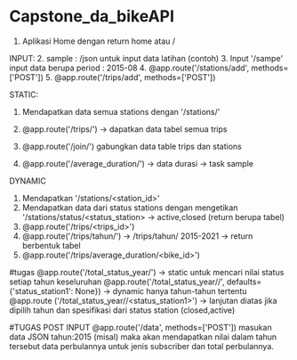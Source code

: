# Capstone_da_bikeAPI

1. Aplikasi Home dengan return home atau /

INPUT:
2. sample : /json untuk input data latihan (contoh)
3. Input '/sampe' input data berupa period : 2015-08
4. @app.route('/stations/add', methods=['POST']) 
5. @app.route('/trips/add', methods=['POST']) 

STATIC:
1. Mendapatkan data semua stations dengan '/stations/'


4. @app.route('/trips/') -> dapatkan data tabel semua trips
5. @app.route('/join/') gabungkan data table trips dan stations
6. @app.route('/average_duration/') -> data durasi -> task sample 

DYNAMIC
1. Mendapatkan '/stations/<station_id>'
2. Mendapatkan data dari status stations dengan mengetikan '/stations/status/<status_station> -> active,closed (return berupa tabel)
3. @app.route('/trips/<trips_id>')
4. @app.route('/trips/tahun/<tahun>') -> /trips/tahun/ 2015-2021 -> return berbentuk tabel 
5. @app.route('/trips/average_duration/<bike_id>')


#tugas
@app.route('/total_status_year/') -> static untuk mencari nilai status setiap tahun keseluruhan
@app.route('/total_status_year/<tahun>/', defaults={'status_station1': None}) -> dynamic hanya tahun-tahun tertentu
@app.route ('/total_status_year/<tahun>/<status_station1>') -> lanjutan diatas jika dipilih tahun dan spesifikasi dari status station (closed,active)

#TUGAS POST INPUT
@app.route('/data', methods=['POST']) 
    masukan data JSON tahun:2015 (misal) maka akan mendapatkan nilai dalam tahun tersebut data perbulannya untuk jenis subscriber dan total perbulannya.
